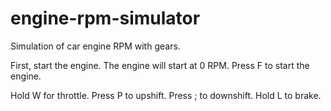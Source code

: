 # engine-rpm-simulator
Simulation of car engine RPM with gears. 

First, start the engine. The engine will start at 0 RPM.
Press F to start the engine.

Hold W for throttle.
Press P to upshift.
Press ; to downshift.
Hold L to brake.
